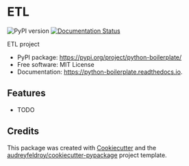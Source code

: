 # ETL

![PyPI version](https://img.shields.io/pypi/v/python-boilerplate.svg)
[![Documentation Status](https://readthedocs.org/projects/python-boilerplate/badge/?version=latest)](https://python-boilerplate.readthedocs.io/en/latest/?version=latest)

ETL project

* PyPI package: https://pypi.org/project/python-boilerplate/
* Free software: MIT License
* Documentation: https://python-boilerplate.readthedocs.io.

## Features

* TODO

## Credits

This package was created with [Cookiecutter](https://github.com/audreyfeldroy/cookiecutter) and the [audreyfeldroy/cookiecutter-pypackage](https://github.com/audreyfeldroy/cookiecutter-pypackage) project template.
